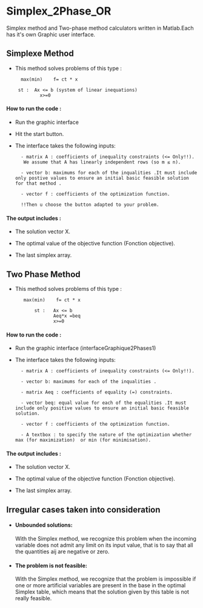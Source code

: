 # Simplex_2Phase_OR
Simplex method and Two-phase method calculators written in Matlab.Each has it's own Graphic user interface.


## Simplexe Method 
 - This method solves problems of this type :
    
         max(min)    f= ct * x

        st :  Ax <= b (system of linear inequations)
                x>=0 
 
#### How to run the code :
- Run the graphic interface 
- Hit the start button.
- The interface takes the following inputs:
        
        - matrix A : coefficients of inequality constraints (<= Only!!).
         We assume that A has linearly independent rows (so m ≤ n).

        - vector b: maximums for each of the inqualities .It must include only postive values to ensure an initial basic feasible solution for that method .

        - vector f : coefficients of the optimization function.
            
        !!Then u choose the button adapted to your problem.
      

#### The output includes : 
    
- The solution vector X.

- The optimal value of the objective function (Fonction objective).

- The last simplex array.
## Two Phase Method 

- This method solves problems of this type :
    
         max(min)    f= ct * x

             st :   Ax <= b 
                    Aeq*x =beq
                    x>=0 
 
#### How to run the code :
- Run the graphic interface (interfaceGraphique2Phases1)
- The interface takes the following inputs:
        
        - matrix A : coefficients of inequality constraints (<= Only!!).

        - vector b: maximums for each of the inqualities .
        
        - matrix Aeq : coefficients of equality (=) constraints.

        - vector beq: equal value for each of the equalities .It must include only positive values to ensure an initial basic feasible solution.

        - vector f : coefficients of the optimization function.
        
        - A textbox : to specify the nature of the optimization whether max (for maximization)  or min (for minimisation).

#### The output includes : 
    
- The solution vector X.

- The optimal value of the objective function (Fonction objective).

- The last simplex array.

## Irregular cases taken into consideration

 - #### Unbounded solutions:
    
     With the Simplex method, we recognize this problem when the incoming variable does not admit any limit on its input value, that is to say that all the quantities aij are negative or zero.

 - #### The problem is not feasible:
    
    With the Simplex method, we recognize that the
    problem is impossible if one or more artificial variables are present in the base in the optimal Simplex table, which means that the solution given by this table is not really feasible.


